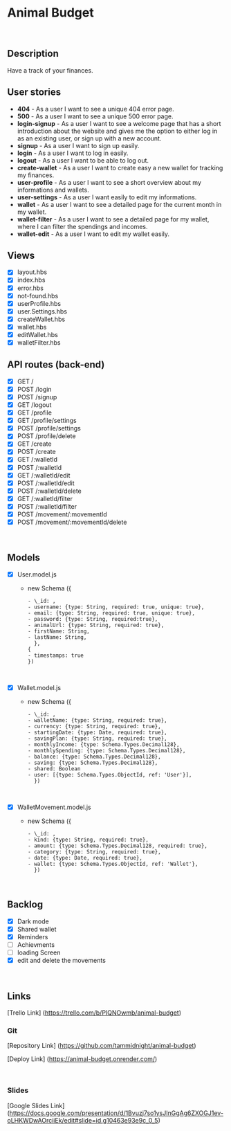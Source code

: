# Animal Budget

<br>

## Description

Have a track of your finances.
<br>

## User stories

- **404** - As a user I want to see a unique 404 error page.
- **500** - As a user I want to see a unique 500 error page.
- **login-signup** - As a user I want to see a welcome page that has a short introduction about the website and gives me the option to either log in as an existing user, or sign up with a new account.
- **signup** - As a user I want to sign up easily.
- **login** - As a user I want to log in easily.
- **logout** - As a user I want to be able to log out.
- **create-wallet** - As a user I want to create easy a new wallet for tracking my finances.
- **user-profile** - As a user I want to see a short overview about my informations and wallets.
- **user-settings** - As a user I want easily to edit my informations.
- **wallet** - As a user I want to see a detailed page for the current month in my wallet.
- **wallet-filter** - As a user I want to see a detailed page for my wallet, where I can filter the spendings and incomes.
- **wallet-edit** - As a user I want to edit my wallet easily.
  <br>

## Views

- [x] layout.hbs
- [x] index.hbs
- [x] error.hbs
- [x] not-found.hbs
- [x] userProfile.hbs
- [x] user.Settings.hbs
- [x] createWallet.hbs
- [x] wallet.hbs
- [x] editWallet.hbs
- [x] walletFilter.hbs
      <br>

## API routes (back-end)

- [x] GET /
- [x] POST /login
- [x] POST /signup
- [x] GET /logout
- [x] GET /profile
- [x] GET /profile/settings
- [x] POST /profile/settings
- [x] POST /profile/delete
- [x] GET /create
- [x] POST /create
- [x] GET /:walletId
- [x] POST /:walletId
- [x] GET /:walletId/edit
- [x] POST /:walletId/edit
- [x] POST /:walletId/delete
- [x] GET /:walletId/filter
- [x] POST /:walletId/filter
- [x] POST /movement/:movementId
- [x] POST /movement/:movementId/delete

<br>

## Models

- [x] User.model.js

  - new Schema ({

        - \_id: ,
        - username: {type: String, required: true, unique: true},
        - email: {type: String, required: true, unique: true},
        - password: {type: String, required:true},
        - animalUrl: {type: String, required: true},
        - firstName: String,
        - lastName: String,
          },
        {
        - timestamps: true
        })

    <br>

- [x] Wallet.model.js

  - new Schema ({

        - \_id: ,
        - walletName: {type: String, required: true},
        - currency: {type: String, required: true},
        - startingDate: {type: Date, required: true},
        - savingPlan: {type: String, required: true},
        - monthlyIncome: {type: Schema.Types.Decimal128},
        - monthlySpending: {type: Schema.Types.Decimal128},
        - balance: {type: Schema.Types.Decimal128},
        - saving: {type: Schema.Types.Decimal128},
        - shared: Boolean
        - user: [{type: Schema.Types.ObjectId, ref: 'User'}],
          })

    <br>

- [x] WalletMovement.model.js

  - new Schema ({

        - \_id: ,
        - kind: {type: String, required: true},
        - amount: {type: Schema.Types.Decimal128, required: true},
        - category: {type: String, required: true},
        - date: {type: Date, required: true},
        - wallet: {type: Schema.Types.ObjectId, ref: 'Wallet'},
          })

    <br>

## Backlog

- [x] Dark mode
- [x] Shared wallet
- [x] Reminders
- [ ] Achievments
- [ ] loading Screen
- [x] edit and delete the movements

<br>

## Links

[Trello Link] (https://trello.com/b/PIQNOwmb/animal-budget)

### Git

[Repository Link] (https://github.com/tammidnight/animal-budget)

[Deploy Link] (https://animal-budget.onrender.com/)

<br>

### Slides

[Google Slides Link] (https://docs.google.com/presentation/d/1Bvuzj7so1ysJInGgAg6ZXOGJ1ev-oLHKWDwAOrciiEk/edit#slide=id.g10463e93e9c_0_5)
